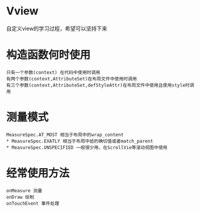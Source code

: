 # Vview
自定义view的学习过程，希望可以坚持下来
# 构造函数何时使用
    只有一个参数(context) 在代码中使用时调用
    有两个参数(context,AttributeSet)在布局文件中使用时调用
    有三个参数(context,AttributeSet,defStyleAttr)在布局文件中使用且使用style时调用
# 测量模式
    MeasureSpec.AT_MOST 相当于布局中的wrap_content
    * MeasureSpec.EXATLY 相当于布局中给的确切值或者match_parent
    * MeasureSpec.UNSPECIFIED 一般很少用，在ScrollVie等滚动视图中使用
# 经常使用方法
    onMeasure 测量
    onDraw 绘制
    onTouchEvent 事件处理
